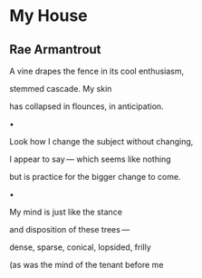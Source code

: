 # My House
## Rae Armantrout
A vine drapes the fence
in its cool enthusiasm,

stemmed cascade.
My skin

has collapsed in flounces,
in anticipation.


•


Look how I change the subject
without changing,

I appear to say —
which seems like nothing

but is practice
for the bigger change
to come.


•


My mind is just
like the stance

and disposition of these trees —

dense, sparse, conical,
lopsided, frilly

(as was the mind
of the tenant before me